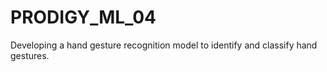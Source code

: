# PRODIGY_ML_04
Developing a hand gesture recognition model to identify and classify hand gestures.
